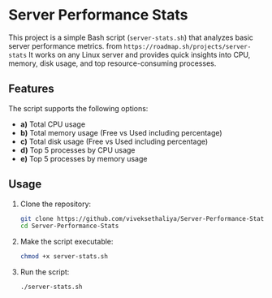 # Server Performance Stats

This project is a simple Bash script (`server-stats.sh`) that analyzes basic server performance metrics. from
```https://roadmap.sh/projects/server-stats```
It works on any Linux server and provides quick insights into CPU, memory, disk usage, and top resource-consuming processes.

## Features

The script supports the following options:

- **a)** Total CPU usage  
- **b)** Total memory usage (Free vs Used including percentage)  
- **c)** Total disk usage (Free vs Used including percentage)  
- **d)** Top 5 processes by CPU usage  
- **e)** Top 5 processes by memory usage    

## Usage

1. Clone the repository:
   ```bash
   git clone https://github.com/viveksethaliya/Server-Performance-Stats.git
   cd Server-Performance-Stats
2. Make the script executable:
   ```bash
   chmod +x server-stats.sh

3. Run the script:
   ```bash
   ./server-stats.sh
